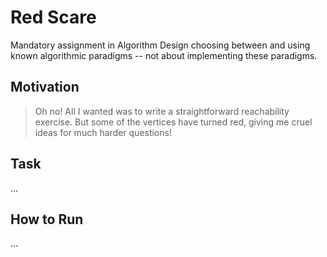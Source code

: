 # Red Scare

Mandatory assignment in Algorithm Design choosing between and using known 
algorithmic paradigms -- not about implementing  these paradigms.

## Motivation

> Oh no! All I wanted was to write a straightforward reachability exercise.
But some of the vertices have turned red, giving me cruel ideas for much harder 
questions!

## Task

...

## How to Run

...
